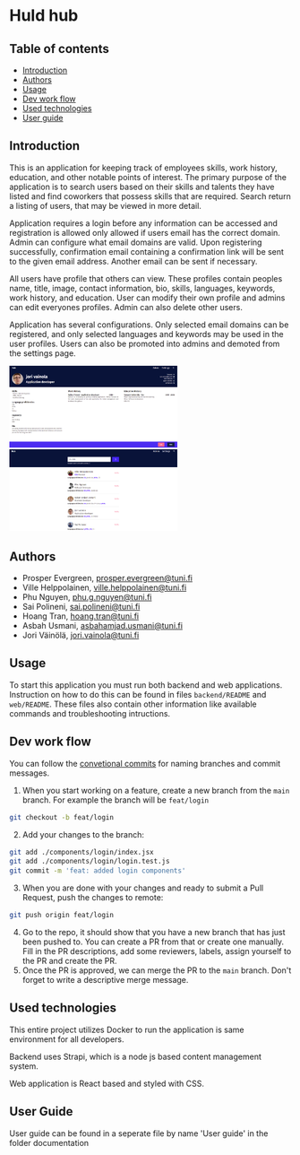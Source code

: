 # Huld hub

## Table of contents
- [Introduction](#Introduction)
- [Authors](#Authors)
- [Usage](#Usage)
- [Dev work flow](#DevWorkFlow)
- [Used technologies](#UsedTechnologies)
- [User guide](#UserGuide)


## Introduction <a name=Introduction></a>

This is an application for keeping track of employees skills, work history, education, and other notable points of interest. The primary purpose of the application is to search users based on their skills and talents they have listed and find coworkers that possess skills that are required. Search return a listing of users, that may be viewed in more detail.

Application requires a login before any information can be accessed and registration is allowed only allowed if users email has the correct domain. Admin can configure what email domains are valid. Upon registering successfully, confirmation email containing a confirmation link will be sent to the given email address. Another email can be sent if necessary.

All users have profile that others can view. These profiles contain peoples name, title, image, contact information, bio, skills, languages, keywords, work history, and education. User can modify their own profile and admins can edit everyones profiles. Admin can also delete other users.

Application has several configurations. Only selected email domains can be registered, and only selected languages and keywords may be used in the user profiles. Users can also be promoted into admins and demoted from the settings page.

<img src="./documentation/images/profile_example.png" alt="Profile example" width="300"/>
<img src="./documentation/images/search_example.png" alt="Seach example" width="300"/>


## Authors <a name=Authors></a>

- Prosper Evergreen, prosper.evergreen@tuni.fi
- Ville Helppolainen, ville.helppolainen@tuni.fi
- Phu Nguyen, phu.g.nguyen@tuni.fi
- Sai Polineni, sai.polineni@tuni.fi
- Hoang Tran, hoang.tran@tuni.fi
- Asbah Usmani, asbahamjad.usmani@tuni.fi
- Jori Väinölä, jori.vainola@tuni.fi

## Usage <a name=Usage></a>

To start this application you must run both backend and web applications. Instruction on how to do this can be found in files `backend/README` and `web/README`. These files also contain other information like available commands and troubleshooting intructions.

## Dev work flow <a name=DevWorkFlow></a>
You can follow the [convetional commits](https://www.conventionalcommits.org/en/v1.0.0/) for naming branches and commit messages.

1. When you start working on a feature, create a new branch from the `main` branch. For example the branch will be `feat/login`
```bash
git checkout -b feat/login
```
2. Add your changes to the branch:
```bash
git add ./components/login/index.jsx
git add ./components/login/login.test.js
git commit -m 'feat: added login components'
```
3. When you are done with your changes and ready to submit a Pull Request, push the changes to remote:
```bash
git push origin feat/login
```
4. Go to the repo, it should show that you have a new branch that has just been pushed to. You can create a PR from that or create one manually. Fill in the PR descriptions, add some reviewers, labels, assign yourself to the PR and create the PR.
5. Once the PR is approved, we can merge the PR to the `main` branch. Don't forget to write a descriptive merge message.

## Used technologies <a name=UsedTechnologies></a>

This entire project utilizes Docker to run the application is same environment for all developers.

Backend uses Strapi, which is a node js based content management system. 

Web application is React based and styled with CSS.

## User Guide <a name=UserGuide></a>

User guide can be found in a seperate file by name 'User guide' in the folder documentation